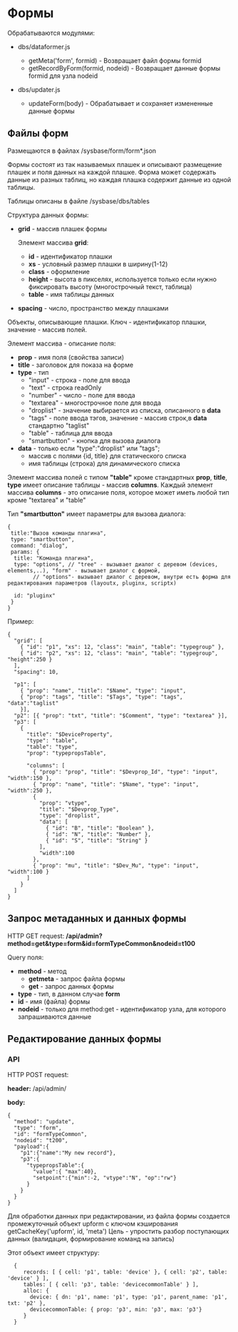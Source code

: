 # Формы

Обрабатываются модулями:

 - dbs/dataformer.js
    - getMeta('form', formid) - Возвращает файл формы formid 
    - getRecordByForm(formid, nodeid) - Возвращает данные формы formid для узла nodeid

 - dbs/updater.js 
    - updateForm(body) - Обрабатывает и сохраняет измененные данные формы

## **Файлы форм**

Размещаются в файлах /sysbase/form/form*.json

Формы состоят из так называемых плашек и описывают размещение плашек и поля данных на каждой плашке. Форма может содержать данные из разных таблиц, но каждая плашка содержит данные из одной таблицы.

Таблицы описаны в файле /sysbase/dbs/tables

Структура данных формы:

- **grid** - массив плашек формы

  Элемент массива **grid**:

  - **id** - идентификатор плашки
  - **xs** - условный размер плашки в ширину(1-12)
  - **class** - оформление
  - **height** -  высота в пикселях, используется только если нужно фиксировать высоту
       (многострочный текст, таблица)
  - **table** - имя таблицы данных 

- **spacing** - число, пространство между плашками

 Объекты, описывающие плашки. Ключ - идентификатор плашки, значение - массив полей.

  Элемент массива - описание поля:
  - **prop** - имя поля (свойства записи)
  - **title** - заголовок для показа на форме
  - **type** - тип
    - "input" - строка - поле для ввода 
    - "text"  - строка readOnly
    - "number" - число - поле для ввода
    - "textarea" - многострочное поле для ввода 
    - "droplist" - значение выбирается из списка, описанного в **data**
    - "tags" - поле ввода тэгов, значение - массив строк,в **data** стандартно "taglist"
    - "table" - таблица для ввода
    - "smartbutton" - кнопка для вызова диалога
  - **data** - только если "type":"droplist" или "tags";
     - массив с полями {id, title} для статического списка 
     - имя таблицы (строка) для динамического списка

  Элемент массива полей с типом **"table"** кроме стандартных **prop**, **title**, **type** имеет описание таблицы - массив **columns**. Каждый элемент массива **columns** - это описание поля, которое может иметь любой тип кроме "textarea" и "table"

Тип **"smartbutton"** имеет параметры для вызова диалога:

```
{
 title:"Вызов команды плагина",
 type: "smartbutton",
 command: "dialog",
 params: {
  title: "Команда плагина", 
  type: "options", // "tree" - вызывает диалог с деревом (devices, elements,..), "form" - вызывает диалог с формой,
        // "options"- вызывает диалог с деревом, внутри есть форма для редактирования параметров (layoutx, pluginx, scriptx)

  id: "pluginx"
 }
}
```

Пример:

```
{
  "grid": [
    { "id": "p1", "xs": 12, "class": "main", "table": "typegroup" },
    { "id": "p2", "xs": 12, "class": "main", "table": "typegroup", "height":250 }
  ],
  "spacing": 10,

  "p1": [
    { "prop": "name", "title": "$Name", "type": "input",
    { "prop": "tags", "title": "$Tags", "type": "tags", "data":"taglist"
    }],
  "p2": [{ "prop": "txt", "title": "$Comment", "type": "textarea" }],
  "p3": [
    {
      "title": "$DeviceProperty",
      "type": "table",
      "table": "type",
      "prop": "typepropsTable",

      "columns": [
        { "prop": "prop", "title": "$Devprop_Id", "type": "input", "width":150 },
        { "prop": "name", "title": "$Name", "type": "input", "width":250 },
        {
          "prop": "vtype",
          "title": "$Devprop_Type",
          "type": "droplist",
          "data": [
            { "id": "B", "title": "Boolean" },
            { "id": "N", "title": "Number" },
            { "id": "S", "title": "String" }
          ],
          "width":100
        },
        { "prop": "mu", "title": "$Dev_Mu", "type": "input", "width":100 }
      ]
    }
  ]
}
```

## **Запрос метаданных и данных формы**

HTTP GET request: **/api/admin?method=get&type=form&id=formTypeCommon&nodeid=t100**

Query поля:
  - **method** - метод
    - **getmeta** - запрос файла формы
    - **get** - запрос данных формы
  - **type** - тип, в данном случае **form**
  - **id** - имя (файла) формы
  - **nodeid** - только для method:get - идентификатор узла, для которого запрашиваются данные 




## **Редактирование данных формы**

### **API**

HTTP POST request:

  **header:** /api/admin/

  **body:**
  ```
  {
    "method": "update",
    "type": "form",
    "id": "formTypeCommon",
    "nodeid": "t200",
    "payload":{
      "p1":{"name":"My new record"},
      "p3":{
        "typepropsTable":{
          "value":{ "max":40},
          "setpoint":{"min":-2, "vtype":"N", "op":"rw"}
        }
      }
    }
  }
  ```

  Для обработки данных при редактировании, из файла формы создается промежуточный объект 
  upform с ключом кэширования getCacheKey('upform', id, 'meta')
  Цель - упростить разбор поступающих данных (валидация, формирование команд на запись)

  Этот объект имеет структуру:

```
  {
     records: [ { cell: 'p1', table: 'device' }, { cell: 'p2', table: 'device' } ],
     tables: [ { cell: 'p3', table: 'devicecommonTable' } ],
     alloc: {
       device: { dn: 'p1', name: 'p1', type: 'p1', parent_name: 'p1', txt: 'p2' },
       devicecommonTable: { prop: 'p3', min: 'p3', max: 'p3'}
     }
  }
```


